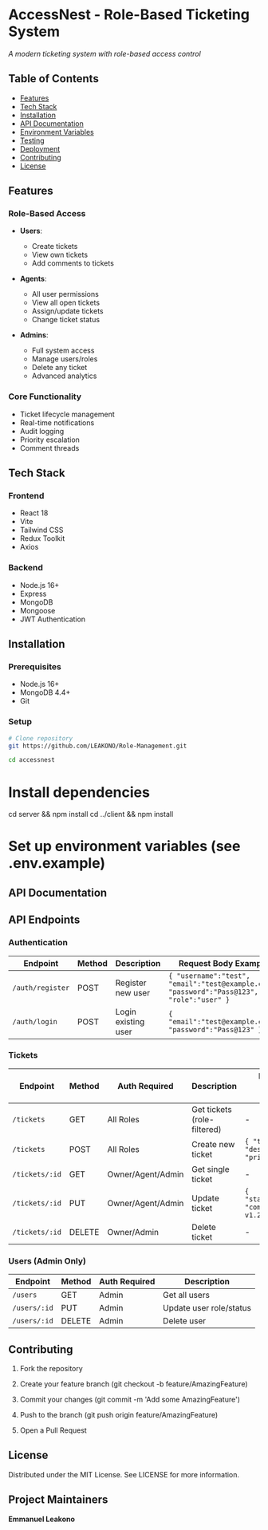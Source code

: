 # AccessNest - Role-Based Ticketing System


*A modern ticketing system with role-based access control*

## Table of Contents
- [Features](#features)
- [Tech Stack](#tech-stack)
- [Installation](#installation)
- [API Documentation](#api-documentation)
- [Environment Variables](#environment-variables)
- [Testing](#testing)
- [Deployment](#deployment)
- [Contributing](#contributing)
- [License](#license)

## Features

### Role-Based Access
- **Users**:
  - Create tickets
  - View own tickets
  - Add comments to tickets

- **Agents**:
  - All user permissions
  - View all open tickets
  - Assign/update tickets
  - Change ticket status

- **Admins**:
  - Full system access
  - Manage users/roles
  - Delete any ticket
  - Advanced analytics

### Core Functionality
- Ticket lifecycle management
- Real-time notifications
- Audit logging
- Priority escalation
- Comment threads

## Tech Stack

### Frontend
- React 18
- Vite
- Tailwind CSS
- Redux Toolkit
- Axios

### Backend
- Node.js 16+
- Express
- MongoDB
- Mongoose
- JWT Authentication

## Installation

### Prerequisites
- Node.js 16+
- MongoDB 4.4+
- Git

### Setup
```bash
# Clone repository
git https://github.com/LEAKONO/Role-Management.git

cd accessnest
```
# Install dependencies
cd server && npm install
cd ../client && npm install

# Set up environment variables (see .env.example)
## API Documentation
## API Endpoints

### Authentication

| Endpoint          | Method | Description                     | Request Body Example                          |
|-------------------|--------|---------------------------------|-----------------------------------------------|
| `/auth/register`  | POST   | Register new user               | `{ "username":"test", "email":"test@example.com", "password":"Pass@123", "role":"user" }` |
| `/auth/login`     | POST   | Login existing user             | `{ "email":"test@example.com", "password":"Pass@123" }` |

### Tickets

| Endpoint          | Method | Auth Required       | Description                          | Request Body Example (PUT/POST)              |
|-------------------|--------|---------------------|--------------------------------------|-----------------------------------------------|
| `/tickets`        | GET    | All Roles           | Get tickets (role-filtered)          | -                                             |
| `/tickets`        | POST   | All Roles           | Create new ticket                    | `{ "title":"Bug", "description":"...", "priority":"high" }` |
| `/tickets/:id`    | GET    | Owner/Agent/Admin   | Get single ticket                    | -                                             |
| `/tickets/:id`    | PUT    | Owner/Agent/Admin   | Update ticket                        | `{ "status":"resolved", "comment":"Fixed in v1.2" }` |
| `/tickets/:id`    | DELETE | Owner/Admin         | Delete ticket                        | -                                             |

### Users (Admin Only)

| Endpoint          | Method | Auth Required | Description                          |
|-------------------|--------|---------------|--------------------------------------|
| `/users`          | GET    | Admin         | Get all users                        |
| `/users/:id`      | PUT    | Admin         | Update user role/status              |
| `/users/:id`      | DELETE | Admin         | Delete user                          |



## Contributing
1. Fork the repository

2. Create your feature branch (git checkout -b feature/AmazingFeature)

3. Commit your changes (git commit -m 'Add some AmazingFeature')

4. Push to the branch (git push origin feature/AmazingFeature)

5. Open a Pull Request

## License
Distributed under the MIT License. See LICENSE for more information.

## Project Maintainers
**Emmanuel Leakono**
